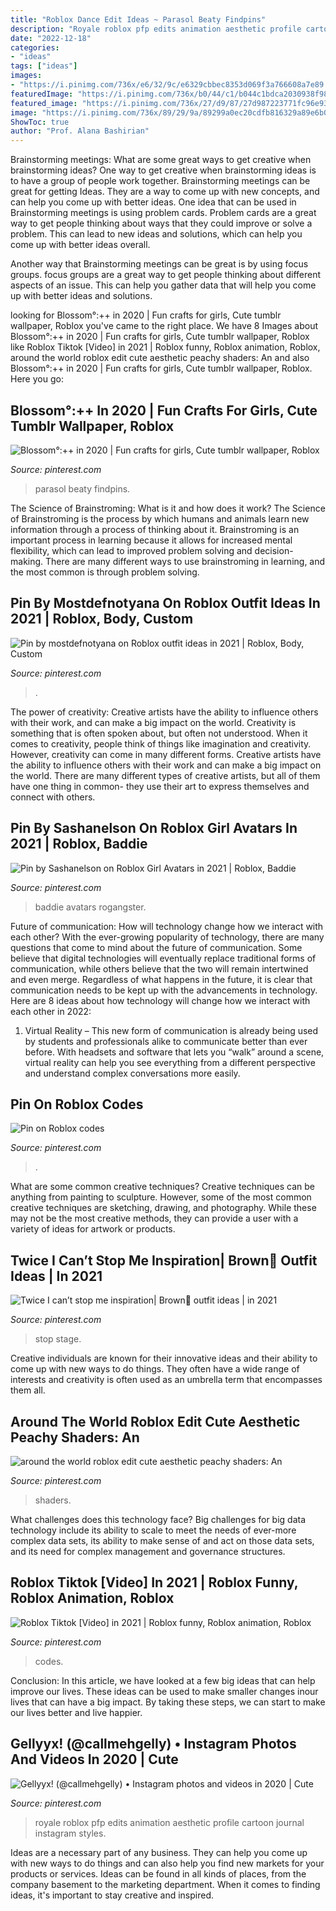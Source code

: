 ```yaml
---
title: "Roblox Dance Edit Ideas ~ Parasol Beaty Findpins"
description: "Royale roblox pfp edits animation aesthetic profile cartoon journal instagram styles"
date: "2022-12-18"
categories:
- "ideas"
tags: ["ideas"]
images:
- "https://i.pinimg.com/736x/e6/32/9c/e6329cbbec8353d069f3a766608a7e89.jpg"
featuredImage: "https://i.pinimg.com/736x/b0/44/c1/b044c1bdca2030938f983425a459011c.jpg"
featured_image: "https://i.pinimg.com/736x/27/d9/87/27d987223771fc96e939e5ffdb860eef.jpg"
image: "https://i.pinimg.com/736x/89/29/9a/89299a0ec20cdfb816329a89e6b0cb5d.jpg"
ShowToc: true
author: "Prof. Alana Bashirian"
---
```



Brainstorming meetings: What are some great ways to get creative when brainstorming ideas?
One way to get creative when brainstorming ideas is to have a group of people work together. Brainstorming meetings can be great for getting Ideas. They are a way to come up with new concepts, and can help you come up with better ideas. 
One idea that can be used in Brainstorming meetings is using problem cards. Problem cards are a great way to get people thinking about ways that they could improve or solve a problem. This can lead to new ideas and solutions, which can help you come up with better ideas overall. 

Another way that Brainstorming meetings can be great is by using focus groups. focus groups are a great way to get people thinking about different aspects of an issue. This can help you gather data that will help you come up with better ideas and solutions.

	

		
looking for Blossom°:++ in 2020 | Fun crafts for girls, Cute tumblr wallpaper, Roblox you've came to the right place. We have 8 Images about Blossom°:++ in 2020 | Fun crafts for girls, Cute tumblr wallpaper, Roblox like Roblox Tiktok [Video] in 2021 | Roblox funny, Roblox animation, Roblox, around the world roblox edit cute aesthetic peachy shaders: An and also Blossom°:++ in 2020 | Fun crafts for girls, Cute tumblr wallpaper, Roblox. Here you go:
		
    
## Blossom°:++ In 2020 | Fun Crafts For Girls, Cute Tumblr Wallpaper, Roblox

<img loading=lazy src="https://i.pinimg.com/736x/89/29/9a/89299a0ec20cdfb816329a89e6b0cb5d.jpg" onerror="this.onerror=null;this.src='https://tse3.mm.bing.net/th?id=OIP.uPrBE-WDI7LhTWwvZsAxcwAAAA&amp;pid=15.1';" alt="Blossom°:++ in 2020 | Fun crafts for girls, Cute tumblr wallpaper, Roblox">

_Source: pinterest.com_

>parasol beaty findpins. 

	

The Science of Brainstroming: What is it and how does it work?
The Science of Brainstroming is the process by which humans and animals learn new information through a process of thinking about it. Brainstroming is an important process in learning because it allows for increased mental flexibility, which can lead to improved problem solving and decision-making. There are many different ways to use brainstroming in learning, and the most common is through problem solving.

    
## Pin By Mostdefnotyana On Roblox Outfit Ideas In 2021 | Roblox, Body, Custom

<img loading=lazy src="https://i.pinimg.com/736x/b0/44/c1/b044c1bdca2030938f983425a459011c.jpg" onerror="this.onerror=null;this.src='https://tse3.mm.bing.net/th?id=OIP.-zT_wHcxIt5fEdeo9wHhIgHaNL&amp;pid=15.1';" alt="Pin by mostdefnotyana on Roblox outfit ideas in 2021 | Roblox, Body, Custom">

_Source: pinterest.com_

>. 

	

The power of creativity: Creative artists have the ability to influence others with their work, and can make a big impact on the world.
Creativity is something that is often spoken about, but often not understood. When it comes to creativity, people think of things like imagination and creativity. However, creativity can come in many different forms. Creative artists have the ability to influence others with their work and can make a big impact on the world. There are many different types of creative artists, but all of them have one thing in common- they use their art to express themselves and connect with others.

    
## Pin By Sashanelson On Roblox Girl Avatars In 2021 | Roblox, Baddie

<img loading=lazy src="https://i.pinimg.com/736x/e6/32/9c/e6329cbbec8353d069f3a766608a7e89.jpg" onerror="this.onerror=null;this.src='https://tse3.mm.bing.net/th?id=OIP.OsLQFhGTW_OiWgJ-cttyCwHaNL&amp;pid=15.1';" alt="Pin by Sashanelson on Roblox Girl Avatars in 2021 | Roblox, Baddie">

_Source: pinterest.com_

>baddie avatars rogangster. 

	

Future of communication: How will technology change how we interact with each other?
With the ever-growing popularity of technology, there are many questions that come to mind about the future of communication. Some believe that digital technologies will eventually replace traditional forms of communication, while others believe that the two will remain intertwined and even merge. Regardless of what happens in the future, it is clear that communication needs to be kept up with the advancements in technology. Here are 8 ideas about how technology will change how we interact with each other in 2022: 
1. Virtual Reality – This new form of communication is already being used by students and professionals alike to communicate better than ever before. With headsets and software that lets you “walk” around a scene, virtual reality can help you see everything from a different perspective and understand complex conversations more easily. 


    
## Pin On Roblox Codes

<img loading=lazy src="https://i.pinimg.com/736x/81/ab/5d/81ab5d43ca78c3a02fc1a5fa6c2cd717.jpg" onerror="this.onerror=null;this.src='https://tse4.mm.bing.net/th?id=OIP.RVxtoHoac4OT6Oo--fnExgHaKe&amp;pid=15.1';" alt="Pin on Roblox codes">

_Source: pinterest.com_

>. 

	

What are some common creative techniques?
Creative techniques can be anything from painting to sculpture. However, some of the most common creative techniques are sketching, drawing, and photography. While these may not be the most creative methods, they can provide a user with a variety of ideas for artwork or products.

    
## Twice I Can’t Stop Me Inspiration| Brown🤎 Outfit Ideas | In 2021

<img loading=lazy src="https://i.pinimg.com/736x/f8/c8/05/f8c8057519ef03e7efa979f1cc64ca0a.jpg" onerror="this.onerror=null;this.src='https://tse3.mm.bing.net/th?id=OIP.s6F6DE-bSHj_BkDJ7ztlTAHaLO&amp;pid=15.1';" alt="Twice I can’t stop me inspiration| Brown🤎 outfit ideas | in 2021">

_Source: pinterest.com_

>stop stage. 

	

Creative individuals are known for their innovative ideas and their ability to come up with new ways to do things. They often have a wide range of interests and creativity is often used as an umbrella term that encompasses them all.

    
## Around The World Roblox Edit Cute Aesthetic Peachy Shaders: An

<img loading=lazy src="https://i.pinimg.com/736x/50/77/45/507745ac62c243434c1098ab61cff3d6.jpg" onerror="this.onerror=null;this.src='https://tse1.mm.bing.net/th?id=OIP.nAr4QACkcdRkRzo-btpe2AHaNK&amp;pid=15.1';" alt="around the world roblox edit cute aesthetic peachy shaders: An">

_Source: pinterest.com_

>shaders. 

	

What challenges does this technology face?
Big challenges for big data technology include its ability to scale to meet the needs of ever-more complex data sets, its ability to make sense of and act on those data sets, and its need for complex management and governance structures.

    
## Roblox Tiktok [Video] In 2021 | Roblox Funny, Roblox Animation, Roblox

<img loading=lazy src="https://i.pinimg.com/736x/25/66/06/25660697d982710d203e2b99c8e57884.jpg" onerror="this.onerror=null;this.src='https://tse2.mm.bing.net/th?id=OIP.f8V29Hkx_C_YK_LnGRwVXgHaNK&amp;pid=15.1';" alt="Roblox Tiktok [Video] in 2021 | Roblox funny, Roblox animation, Roblox">

_Source: pinterest.com_

>codes. 

	

Conclusion:
In this article, we have looked at a few big ideas that can help improve our lives. These ideas can be used to make smaller changes inour lives that can have a big impact. By taking these steps, we can start to make our lives better and live happier.

    
## Gellyyx! (@callmehgelly) • Instagram Photos And Videos In 2020 | Cute

<img loading=lazy src="https://i.pinimg.com/736x/27/d9/87/27d987223771fc96e939e5ffdb860eef.jpg" onerror="this.onerror=null;this.src='https://tse4.mm.bing.net/th?id=OIP.-WpBScG5Y_Lt4vMzW6w_OwHaGc&amp;pid=15.1';" alt="Gellyyx! (@callmehgelly) • Instagram photos and videos in 2020 | Cute">

_Source: pinterest.com_

>royale roblox pfp edits animation aesthetic profile cartoon journal instagram styles. 

	

Ideas are a necessary part of any business. They can help you come up with new ways to do things and can also help you find new markets for your products or services. Ideas can be found in all kinds of places, from the company basement to the marketing department. When it comes to finding ideas, it's important to stay creative and inspired.

